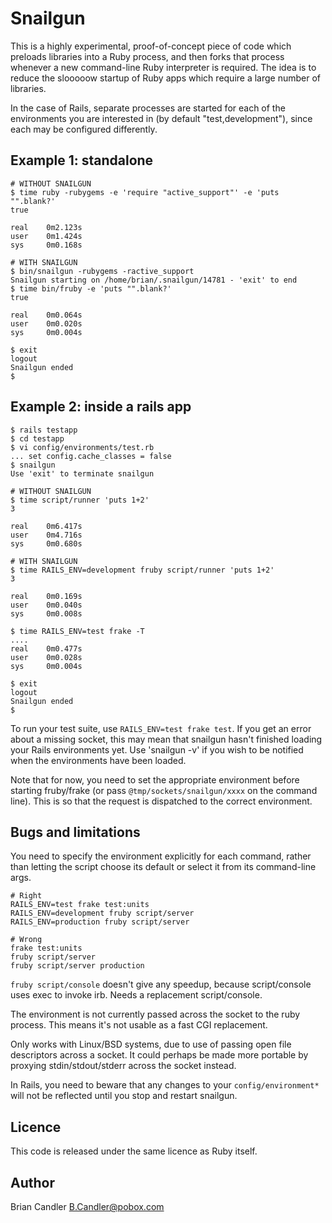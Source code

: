 Snailgun
========

This is a highly experimental, proof-of-concept piece of code which preloads
libraries into a Ruby process, and then forks that process whenever a new
command-line Ruby interpreter is required. The idea is to reduce the
slooooow startup of Ruby apps which require a large number of libraries.

In the case of Rails, separate processes are started for each of the
environments you are interested in (by default "test,development"), since
each may be configured differently.

Example 1: standalone
---------------------

    # WITHOUT SNAILGUN
    $ time ruby -rubygems -e 'require "active_support"' -e 'puts "".blank?'
    true

    real	0m2.123s
    user	0m1.424s
    sys 	0m0.168s

    # WITH SNAILGUN
    $ bin/snailgun -rubygems -ractive_support
    Snailgun starting on /home/brian/.snailgun/14781 - 'exit' to end
    $ time bin/fruby -e 'puts "".blank?'
    true

    real	0m0.064s
    user	0m0.020s
    sys 	0m0.004s

    $ exit
    logout
    Snailgun ended
    $ 

Example 2: inside a rails app
-----------------------------

    $ rails testapp
    $ cd testapp
    $ vi config/environments/test.rb
    ... set config.cache_classes = false
    $ snailgun
    Use 'exit' to terminate snailgun

    # WITHOUT SNAILGUN
    $ time script/runner 'puts 1+2'
    3

    real	0m6.417s
    user	0m4.716s
    sys 	0m0.680s

    # WITH SNAILGUN
    $ time RAILS_ENV=development fruby script/runner 'puts 1+2'
    3

    real	0m0.169s
    user	0m0.040s
    sys 	0m0.008s

    $ time RAILS_ENV=test frake -T
    ....
    real	0m0.477s
    user	0m0.028s
    sys 	0m0.004s

    $ exit
    logout
    Snailgun ended
    $ 

To run your test suite, use `RAILS_ENV=test frake test`. If you get an error
about a missing socket, this may mean that snailgun hasn't finished loading
your Rails environments yet. Use 'snailgun -v' if you wish to be notified
when the environments have been loaded.

Note that for now, you need to set the appropriate environment before
starting fruby/frake (or pass `@tmp/sockets/snailgun/xxxx` on the command
line). This is so that the request is dispatched to the correct environment.

Bugs and limitations
--------------------
You need to specify the environment explicitly for each command, rather than
letting the script choose its default or select it from its command-line args.

    # Right
    RAILS_ENV=test frake test:units
    RAILS_ENV=development fruby script/server
    RAILS_ENV=production fruby script/server

    # Wrong
    frake test:units
    fruby script/server
    fruby script/server production

`fruby script/console` doesn't give any speedup, because script/console
uses exec to invoke irb. Needs a replacement script/console.

The environment is not currently passed across the socket to the ruby
process. This means it's not usable as a fast CGI replacement.

Only works with Linux/BSD systems, due to use of passing open file
descriptors across a socket. It could perhaps be made more portable by
proxying stdin/stdout/stderr across the socket instead.

In Rails, you need to beware that any changes to your `config/environment*`
will not be reflected until you stop and restart snailgun.

Licence
-------
This code is released under the same licence as Ruby itself.

Author
------
Brian Candler <B.Candler@pobox.com>
